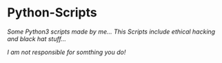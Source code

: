 # Python-Scripts
*Some Python3 scripts made by me...* *This Scripts include ethical hacking and black hat stuff...*

*I am not responsible for somthing you do!*
